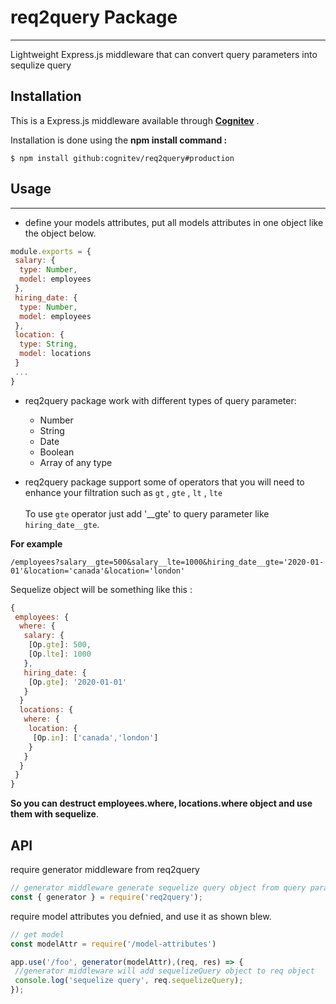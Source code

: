 # req2query Package
* * *
Lightweight Express.js middleware that can convert query parameters into sequlize query


## Installation
This is a Express.js middleware available through [**Cognitev**](https://github.com/cognitev) .

Installation is done using the **npm install command :**

```
$ npm install github:cognitev/req2query#production
```

## Usage
* * *
* define your models attributes, put all models attributes in one object like the object below. 
```javascript
module.exports = {
 salary: {
  type: Number,
  model: employees
 },
 hiring_date: {
  type: Number,
  model: employees
 },
 location: {
  type: String,
  model: locations
 }
 ...
}
```

* req2query package work with different types of query parameter: 
  * Number
  * String
  * Date
  * Boolean  
  * Array of any type
  
*  req2query package support some of operators that you will need to enhance your filtration such as `gt` , `gte` , `lt` , `lte` <br/><br/>
To use `gte` operator just add '__gte' to query parameter like `hiring_date__gte`. 

**For example** 
```
/employees?salary__gte=500&salary__lte=1000&hiring_date__gte='2020-01-01'&location='canada'&location='london'
```
Sequelize object will be something like this : 
```javascript
{
 employees: {
  where: {
   salary: {
    [Op.gte]: 500,
    [Op.lte]: 1000
   },
   hiring_date: {
    [Op.gte]: '2020-01-01'
   }
  }
  locations: {
   where: {
    location: {
     [Op.in]: ['canada','london']
    }
   }
  }
 }
}
``` 
**So you can destruct employees.where, locations.where object and use them with sequelize**. 

## API
require generator middleware from req2query
```javascript
// generator middleware generate sequelize query object from query parameters and models attributes.
const { generator } = require('req2query');
```

require model attributes you defnied, and use it as shown blew.

```javascript
// get model
const modelAttr = require('/model-attributes')

app.use('/foo', generator(modelAttr),(req, res) => {
 //generator middleware will add sequelizeQuery object to req object
 console.log('sequelize query', req.sequelizeQuery);
});
```

